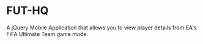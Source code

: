 # FUT-HQ

A jQuery Mobile Application that allows you to view player details from EA's FIFA Ultimate Team game mode. 
